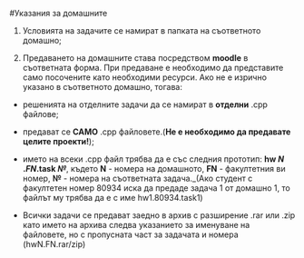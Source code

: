 #Указания за домашните
1. Условията на задачите се намират в папката на съответното домашно;

2. Предаването на домашните става посредством **moodle** в съответната форма. При предаване е необходимо да представите само посочените като необходими ресурси. Ако не е изрично указано в съответното домашно, тогава:
* решенията на отделните задачи да се намират в **отделни** .cpp файлове;

* предават се **САМО** .cpp файловете.(**Не е необходимо да предавате целите проекти!**);

* името на всеки .cpp файл трябва да е със следния прототип: **hw _N_ ._FN_.task _№_**, където **N** - номера на домашното, **FN** - факултетния ви номер, **№** - номера на съответната задача._(Ако студент с факултетен номер 80934 иска да предаде задача 1 от домашно 1, то файлът му трябва да е с име hw1.80934.task1) 

* Всички задачи се предават заедно в архив с разширение .rar или .zip като името на архива следва указанието за именуване на файловете, но с пропусната част за задачата и номера (hwN.FN.rar/zip)
